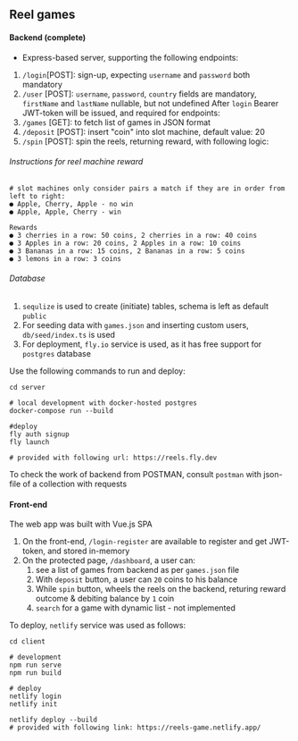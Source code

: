## Reel games

#### Backend (complete)

- Express-based server, supporting the following endpoints:

1.  `/login`[POST]: sign-up, expecting `username` and `password` both mandatory
1.  `/user` [POST]: `username`, `password`, `country` fields are mandatory, `firstName` and `lastName` nullable, but not undefined
After `login` Bearer JWT-token will be issued, and required for endpoints:
1.  `/games` [GET]: to fetch list of games in JSON format
1.  `/deposit` [POST]: insert "coin" into slot machine, default value: 20
1.  `/spin` [POST]: spin the reels, returning reward, with following logic:

###### Instructions for reel machine reward

```
# slot machines only consider pairs a match if they are in order from left to right:
● Apple, Cherry, Apple - no win
● Apple, Apple, Cherry - win

Rewards
● 3 cherries in a row: 50 coins, 2 cherries in a row: 40 coins
● 3 Apples in a row: 20 coins, 2 Apples in a row: 10 coins
● 3 Bananas in a row: 15 coins, 2 Bananas in a row: 5 coins
● 3 lemons in a row: 3 coins
```

###### Database

1. `sequlize` is used to create (initiate) tables, schema is left as default `public`
1. For seeding data with `games.json` and inserting custom users, `db/seed/index.ts` is used
1. For deployment, `fly.io` service is used, as it has free support for `postgres` database

Use the following commands to run and deploy:

```
cd server

# local development with docker-hosted postgres
docker-compose run --build

#deploy
fly auth signup
fly launch

# provided with following url: https://reels.fly.dev
```

To check the work of backend from POSTMAN, consult `postman` with json-file of a collection with requests

#### Front-end

The web app was built with Vue.js SPA

1. On the front-end, `/login-register` are available to register and get JWT-token, and stored in-memory
1. On the protected page, `/dashboard`, a user can:
    1.  see a list of games from backend as per `games.json` file
    1.  With `deposit` button, a user can `20` coins to his balance
    1.  While `spin` button, wheels the reels on the backend, returing reward outcome & debiting balance by `1` coin
    1.  `search` for a game with dynamic list - not implemented

To deploy, `netlify` service was used as follows:

```
cd client 

# development
npm run serve
npm run build

# deploy
netlify login
netlify init

netlify deploy --build
# provided with following link: https://reels-game.netlify.app/
```

